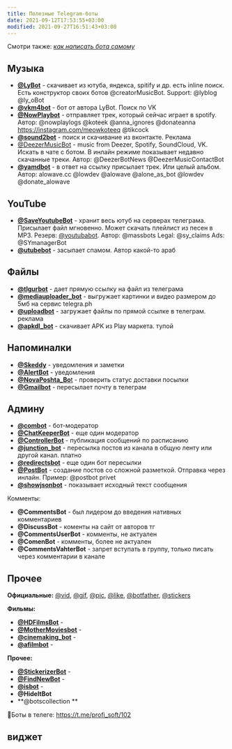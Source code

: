 ```yaml
---
title: Полезные Telegram-боты
date: 2021-09-12T17:53:55+03:00
modified: 2021-09-27T16:51:43+03:00
---
```


Смотри также: [_как написать бота самому_](../code/telegram-bot.md)

## Музыка
- [**@LyBot**](tg://resolve?domain=LyBot) - скачивает из ютуба, яндекса, spitify и др. есть inline поиск. Есть конструктор своих ботов @creatorMusicBot. Support: @lyblog @ly_oBot
- [**@vkm4bot**](tg://resolve?domain=vkm4bot) - бот от автора LyBot. Поиск по VK
- [**@NowPlaybot**](tg://resolve?domain=NowPlaybot) - отправляет трек, который сейчас играет в spotify. Автор: @nowplaylogs @koteek @anna_ignores @donateanna https://instagram.com/meowkoteeq @tikcock
- [**@sound2bot**](tg://resolve?domain=sound2bot) - поиск и скачивание из вконтакте. Реклама 
- [@DeezerMusicBot](tg://resolve?domain=DeezerMusicBot) - music from Deezer, Spotify, SoundCloud, VK. Искать в чате с ботом. В инлайн режиме показывает недавно скачанные треки. Автор: @DeezerBotNews @DeezerMusicContactBot
- [**@yamdbot**](tg://resolve?domain=yamdbot) - в ответ на ссылку присылает трек. Или целый альбом. Автор: alowave.cc @lowdev @alowave @alone_as_bot @lowdev @donate_alowave 

## YouTube
- [**@SaveYoutubeBot**](tg://resolve?domain=SaveYoutubeBot) - хранит весь ютуб на серверах телеграма. Присылает файл мгновенно. Может скачать плейлист из песен в MP3. Резерв: [@youtubabot](tg://resolve?domain=youtubabot). Автор: @massbots Legal: @sy_claims Ads: @SYmanagerBot
- [**@utubebot**](tg://resolve?domain=utubebot) - засыпает спамом. Автор какой-то араб

## Файлы
- [**@tlgurbot**](tg://resolve?domain=tlgurbot) - дает прямую ссылку на файл из телеграма
- [**@mediauploader_bot**](tg://resolve?domain=mediauploader_bot) - выгружает картинки и видео размером до 5мб на сервис telegra.ph
- [**@uploadbot**](tg://resolve?domain=utubebot) - загружает файлы по прямой ссылке в телеграм. реклама
- [**@apkdl_bot**](tg://resolve?domain=utubebot) - скачивает APK из Play маркета. тупой

## Напоминалки
- [**@Skeddy**](tg://resolve?domain=utubebot) - уведомления и заметки
- [**@AlertBot**](tg://resolve?domain=utubebot) - уведомления
- [**@NovaPoshta_Bo**t](tg://resolve?domain=utubebot) - проверить статус доставки посылки
- [**@Gmailbot**](tg://resolve?domain=utubebot) - пересылает почту в телеграм

## Админу
- [**@combot**](tg://resolve?domain=combot) - бот-модератор
- [**@ChatKeeperBot**](tg://resolve?domain=ChatKeeperBot) - еще один модератор
- [**@ControllerBot**](tg://resolve?domain=ControllerBot) - публикация сообщений по расписанию
- [**@junction_bot**](tg://resolve?domain=junction_bot) - пересылка постов из канала в общую ленту или другой канал. платно
- [**@redirectsbot**](tg://resolve?domain=redirectsbot) - еще один бот пересылки
- [**@PostBot**](tg://resolve?domain=PostBot) - создание постов со сложной разметкой. Отправка через инлайн. Пример: @postbot privet
- [**@showjsonbot**](tg://resolve?domain=showjsonbot) - показывает исходный текст сообщения  

Комменты:   
- **@CommentsBot** - был лидером до введения нативных комментариев
- **@DiscussBot** - коменты на сайт от авторов тг  
- **@CommentsUserBot** - комменты, не актуален  
- **@ComenBot** - комменты, более не актуален   
- **@CommentsVahterBot** - запрет вступать в группу, только писать через комментарии в канале  

## Прочее

**Официальные:** 
[@vid](tg://resolve?domain=vid), 
[@gif](tg://resolve?domain=gif),
[@pic](tg://resolve?domain=pic), 
[@like](tg://resolve?domain=like),
[@botfather](tg://resolve?domain=botfather),
[@stickers](tg://resolve?domain=stickers) 

**Фильмы:**  
- [**@HDFilmsBot**](tg://resolve?domain=HDFilmsBot) - 
- [**@MotherMoviesbot**](tg://resolve?domain=MotherMoviesbot) - 
- [**@cinemaking_bot**](tg://resolve?domain=cinemaking_bot) - 
- [**@afilmbot**](tg://resolve?domain=afilmbot) -  

**Прочее:**  
- [**@StickerizerBot**](tg://resolve?domain=StickerizerBot) - 
- [**@FindNewBot**](tg://resolve?domain=FindNewBot) - 
- [**@isbot**](tg://resolve?domain=isbot) - 
- **@HideItBot**  
- **@botscollection ** 


🚀Боты в телеге: <https://t.me/profi_soft/102>


## виджет
<script async src="https://telegram.org/js/telegram-widget.js?15" data-telegram-post="profi_soft/102" data-width="100%"></script>
